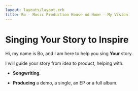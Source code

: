 ```yaml
---
layout: layouts/layout.erb
title: Bo - Music Production House nd Home - My Vision
---
```

# Singing Your Story to Inspire

Hi, my name is Bo, and I am here to help you sing **Your** story.

I will guide your story from idea to product, helping with:

* **Songwriting**.

* **Producing** a demo, a single, an EP or a full album.
